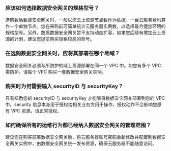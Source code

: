 ### 应该如何选择数据安全网关的规格型号？
选购数盾数据安全网关时，一般以您云上资源节点数作为依据，一台云服务器均算作一个单独节点。您在采购前可简单统计云服务器实例数，以选择最合适您环境的规格型号。另外，数盾数据安全网关暂不支持动态扩容，如果您后续有增加云上资源的计划，建议您提前购买规格较高的型号。

### 在选购数据安全网关时，应将其部署在哪个地域？
数据安全网关必须与所防护的域上资源部署在同一个 VPC 中。如您有多个 VPC 需防护，请每个 VPC 购买一套数据安全网关实例。

### 购买时为何需要输入 securityID 与 securityKey？
只有知悉您的 securityID 与 securityKey 才能够将数据安全网关部署到您的 VPC 中。security 信息本身用于授权给相关业务方用于操作，授权动作不会影响您原有 VPC 资源，请正常授权。

### 如何确保所有的运维行为都已经纳入数据安全网关的管理范围？
建议您在购买部署数据安全网关后，将云服务器账号密码重新修改并配置到数据安全网关实例中，由数据安全网关统一发布资源，确保云服务器不能随意访问。
